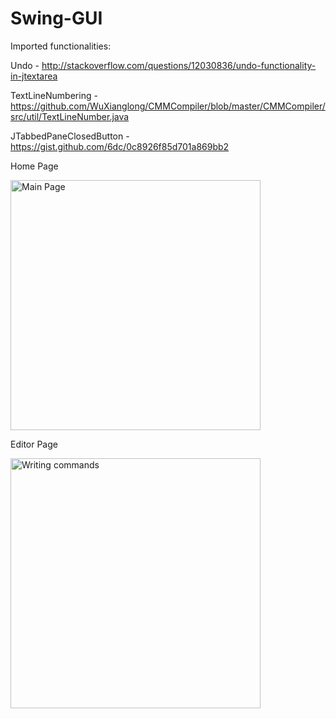 # Swing-GUI
Imported functionalities:

Undo - http://stackoverflow.com/questions/12030836/undo-functionality-in-jtextarea

TextLineNumbering - https://github.com/WuXianglong/CMMCompiler/blob/master/CMMCompiler/src/util/TextLineNumber.java

JTabbedPaneClosedButton - https://gist.github.com/6dc/0c8926f85d701a869bb2


Home Page

<img src="http://s17.postimg.org/xouf1wv8v/two.png" alt="Main Page" width="400" height="400"/>

Editor Page

<img src="http://s22.postimg.org/v6c62kkw1/one.png" alt="Writing commands" width="400" height="400"/>
